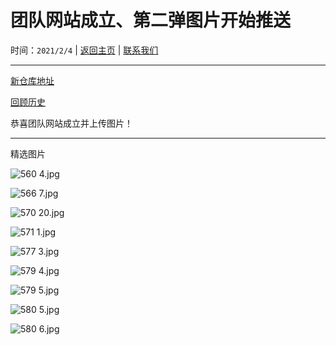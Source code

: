 # 团队网站成立、第二弹图片开始推送
时间：`2021/2/4` | [返回主页](https://sl-zhangjn-team.github.io/) | [联系我们](mailto:slzwzjn1212@outlook.com)

----------------------

[新仓库地址](https://github.com/SL-Zhangjn-Team/ArtPicturesZjn-ING-202102)

[回顾历史](https://github.com/SL-Zhangjn-Team/ArtPicturesZjn-BC-202010)

恭喜团队网站成立并上传图片！

-------------------

精选图片

![560 _4_.jpg](https://i.loli.net/2021/02/04/ehkHC8D93E4gOLI.jpg)

![566 _7_.jpg](https://i.loli.net/2021/02/04/p3nOKgrza4fGSeD.jpg)

![570 _20_.jpg](https://i.loli.net/2021/02/04/YRWTBqjX1ZkKz9E.jpg)

![571 _1_.jpg](https://i.loli.net/2021/02/04/jtlp58UDyZVfYRI.jpg)

![577 _3_.jpg](https://i.loli.net/2021/02/04/iv8o5qgTxftCMmp.jpg)

![579 _4_.jpg](https://i.loli.net/2021/02/04/yaUHkvxCV3bYJTL.jpg)

![579 _5_.jpg](https://i.loli.net/2021/02/04/r4xQAzFbOdinTkJ.jpg)

![580 _5_.jpg](https://i.loli.net/2021/02/04/6EAnlTDzW2x5SJy.jpg)

![580 _6_.jpg](https://i.loli.net/2021/02/04/f2A7F8vkiSLJQwq.jpg)